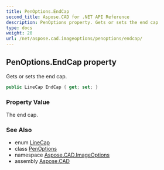 ```yaml
---
title: PenOptions.EndCap
second_title: Aspose.CAD for .NET API Reference
description: PenOptions property. Gets or sets the end cap
type: docs
weight: 20
url: /net/aspose.cad.imageoptions/penoptions/endcap/
---
```

## PenOptions.EndCap property

Gets or sets the end cap.

```csharp
public LineCap EndCap { get; set; }
```

### Property Value

The end cap.

### See Also

* enum [LineCap](../../../aspose.cad/linecap/)
* class [PenOptions](../)
* namespace [Aspose.CAD.ImageOptions](../../../aspose.cad.imageoptions/)
* assembly [Aspose.CAD](../../../)


